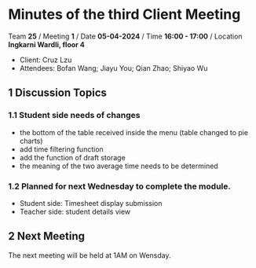# Minutes of the third Client Meeting

Team **25** / Meeting **1** / Date **05-04-2024** / Time **16:00 - 17:00** / Location **Ingkarni Wardli, floor 4**

- Client: Cruz Lzu
- Attendees: Bofan Wang; Jiayu You; Qian Zhao; Shiyao Wu

## 1 Discussion Topics

### 1.1  Student side needs of changes 

- the bottom of the table received inside the menu (table changed to pie charts) 
- add time filtering function
- add the function of draft storage
- the meaning of the two average time needs to be determined

### 1.2 Planned for next Wednesday to complete the module.

- Student side: Timesheet display submission 
- Teacher side: student details view

## 2 Next Meeting
The next meeting will be held at 1AM on Wensday.
